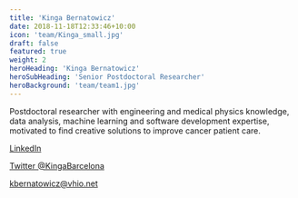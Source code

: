 ```yaml
---
title: 'Kinga Bernatowicz'
date: 2018-11-18T12:33:46+10:00
icon: 'team/Kinga_small.jpg'
draft: false
featured: true
weight: 2
heroHeading: 'Kinga Bernatowicz'
heroSubHeading: 'Senior Postdoctoral Researcher'
heroBackground: 'team/team1.jpg'
---
```


Postdoctoral researcher with engineering and medical physics knowledge, data analysis, machine learning and software development expertise, motivated to find creative solutions to improve cancer patient care.

[LinkedIn](https://www.linkedin.com/in/kinga-bernatowicz-8091b2a6/)

[Twitter @KingaBarcelona](https://twitter.com/KingaBarcelona)

[kbernatowicz@vhio.net](mailto:kbernatowicz@vhio.net)

